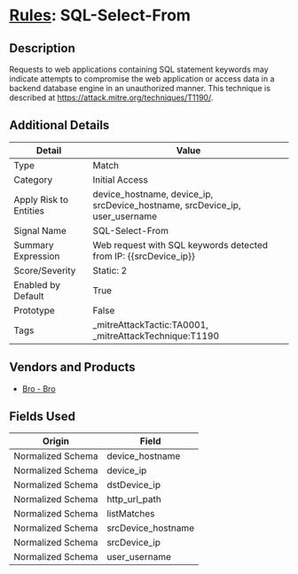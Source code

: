 # [Rules](README.md): SQL-Select-From

## Description
Requests to web applications containing SQL statement keywords may indicate attempts to compromise the web application or access data in a backend database engine in an unauthorized manner. This technique is described at https://attack.mitre.org/techniques/T1190/.

## Additional Details
|Detail|Value|
|----|----|
|Type|Match|
|Category|Initial Access|
|Apply Risk to Entities|device_hostname, device_ip, srcDevice_hostname, srcDevice_ip, user_username|
|Signal Name|SQL-Select-From|
|Summary Expression|Web request with SQL keywords detected from IP: {{srcDevice_ip}}|
|Score/Severity|Static: 2|
|Enabled by Default|True|
|Prototype|False|
|Tags|_mitreAttackTactic:TA0001, _mitreAttackTechnique:T1190|
## Vendors and Products
- [Bro - Bro](../products/37C866BF-72E1-470A-9072-EDB908F56951.md)


## Fields Used

|Origin|Field|
|----|----|
|Normalized Schema|device_hostname|
|Normalized Schema|device_ip|
|Normalized Schema|dstDevice_ip|
|Normalized Schema|http_url_path|
|Normalized Schema|listMatches|
|Normalized Schema|srcDevice_hostname|
|Normalized Schema|srcDevice_ip|
|Normalized Schema|user_username|


